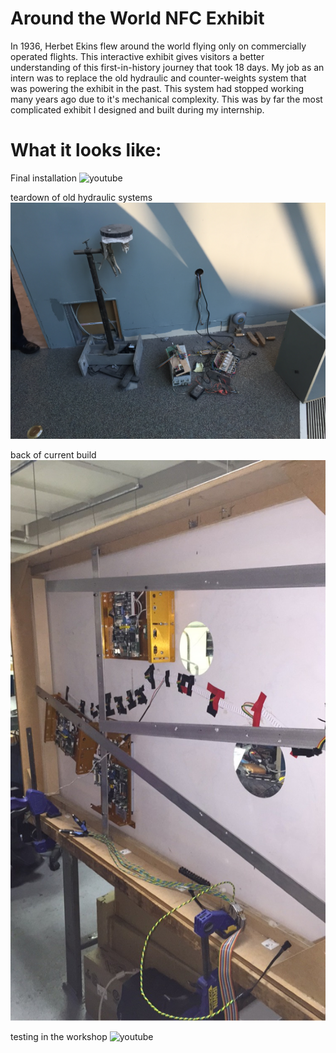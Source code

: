 # Around the World NFC Exhibit
In 1936, Herbet Ekins flew around the world flying only on commercially operated flights. This interactive exhibit gives visitors a better understanding of this first-in-history journey that took 18 days. My job as an intern was to replace the old hydraulic and counter-weights system that was powering the exhibit in the past. This system had stopped working many years ago due to it's mechanical complexity. This was by far the most complicated exhibit I designed and built during my internship.

# What it looks like:
Final installation
![![youtube](http://img.youtube.com/vi/7LiJq8QrP9Y/0.jpg)](https://www.youtube.com/watch?v=7LiJq8QrP9Y)

teardown of old hydraulic systems
![online](https://github.com/pjoneja/Portfolio/blob/master/Around%20the%20World/IMG_1013.JPG?raw=true)

back of current build
![online](https://github.com/pjoneja/Portfolio/blob/master/Around%20the%20World/IMG_1127.JPG?raw=true)

testing in the workshop
![![youtube](http://img.youtube.com/vi/4Ho5DEPTds8/0.jpg)](https://www.youtube.com/watch?v=4Ho5DEPTds8)

